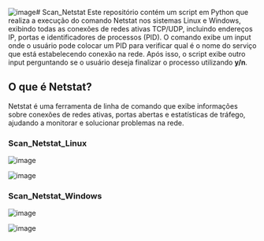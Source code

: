 ![image](https://github.com/GuilhermeTart/Scan_Netstat/assets/136984328/eeb69c3d-ae4f-4c4e-a702-0c6ddb8991e8)# Scan_Netstat
Este repositório contém um script em Python que realiza a execução do comando Netstat nos sistemas Linux e Windows, exibindo todas as conexões de redes ativas TCP/UDP, incluindo endereços IP, portas e identificadores de processos (PID). O comando exibe um input onde o usuário pode colocar um PID para verificar qual é o nome do serviço que está estabelecendo conexão na rede. Após isso, o script exibe outro input perguntando se o usuário deseja finalizar o processo utilizando **y/n**.


## O que é Netstat?
Netstat é uma ferramenta de linha de comando que exibe informações sobre conexões de redes ativas, portas abertas e estatísticas de tráfego, ajudando a monitorar e solucionar problemas na rede.

### Scan_Netstat_Linux
![image](https://github.com/GuilhermeTart/Scan_Netstat/assets/136984328/062eddfe-f0eb-486d-92b8-766b7b1e37ba)

![image](https://github.com/GuilhermeTart/Scan_Netstat/assets/136984328/c3fbfd47-a4a5-4f77-a5d0-1e3e36ef1bdc)



### Scan_Netstat_Windows
![image](https://github.com/GuilhermeTart/Scan_Netstat/assets/136984328/675ada5f-08fe-487c-924b-1c76f5542794)

![image](https://github.com/GuilhermeTart/Scan_Netstat/assets/136984328/eb0cc884-9705-4c9f-98bb-ad783bd3d40c)



